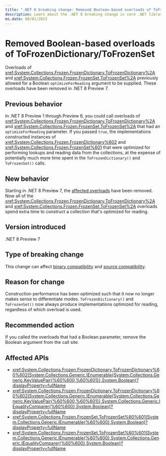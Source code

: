```yaml
---
title: ".NET 8 breaking change: Removed Boolean-based overloads of ToFrozenDictionary/ToFrozenSet"
description: Learn about the .NET 8 breaking change in core .NET libraries where the ToFrozenSet and ToFrozenDictionary overloads with a Boolean parameter have been removed.
ms.date: 08/01/2023
---
```

# Removed Boolean-based overloads of ToFrozenDictionary/ToFrozenSet

Overloads of <xref:System.Collections.Frozen.FrozenDictionary.ToFrozenDictionary%2A> and <xref:System.Collections.Frozen.FrozenSet.ToFrozenSet%2A> previously allowed for a Boolean `optimizeForReading` argument to be supplied. These overloads have been removed in .NET 8 Preview 7.

## Previous behavior

In .NET 8 Preview 1 through Preview 6, you could call overloads of <xref:System.Collections.Frozen.FrozenDictionary.ToFrozenDictionary%2A> and <xref:System.Collections.Frozen.FrozenSet.ToFrozenSet%2A> that had an `optimizeForReading` parameter. If you passed `true`, the implementations constructed instances of <xref:System.Collections.Frozen.FrozenDictionary%602> and <xref:System.Collections.Frozen.FrozenSet%601> that were optimized for performing lookups and reading data from the collections, at the expense of potentially much more time spent in the `ToFrozenDictionary()` and `ToFrozenSet()` calls.

## New behavior

Starting in .NET 8 Preview 7, the [affected overloads](#affected-apis) have been removed. Now all of the <xref:System.Collections.Frozen.FrozenDictionary.ToFrozenDictionary%2A> and <xref:System.Collections.Frozen.FrozenSet.ToFrozenSet%2A> overloads spend extra time to construct a collection that's optimized for reading.

## Version introduced

.NET 8 Preview 7

## Type of breaking change

This change can affect [binary compatibility](../../categories.md#binary-compatibility) and [source compatibility](../../categories.md#source-compatibility).

## Reason for change

Construction performance has been optimized such that it now no longer makes sense to differentiate modes. `ToFrozenDictionary()` and `ToFrozenSet()` now always produce implementations optimized for reading, regardless of which overload is used.

## Recommended action

If you called the overloads that had a Boolean parameter, remove the Boolean argument from the call site.

## Affected APIs

- <xref:System.Collections.Frozen.FrozenDictionary.ToFrozenDictionary%60%602(System.Collections.Generic.IEnumerable{System.Collections.Generic.KeyValuePair{%60%600,%60%601}},System.Boolean)?displayProperty=fullName>
- <xref:System.Collections.Frozen.FrozenDictionary.ToFrozenDictionary%60%602(System.Collections.Generic.IEnumerable{System.Collections.Generic.KeyValuePair{%60%600,%60%601}},System.Collections.Generic.IEqualityComparer{%60%600},System.Boolean)?displayProperty=fullName>
- <xref:System.Collections.Frozen.FrozenSet.ToFrozenSet%60%601(System.Collections.Generic.IEnumerable{%60%600},System.Boolean)?displayProperty=fullName>
- <xref:System.Collections.Frozen.FrozenSet.ToFrozenSet%60%601(System.Collections.Generic.IEnumerable{%60%600},System.Collections.Generic.IEqualityComparer{%60%600},System.Boolean)?displayProperty=fullName>
